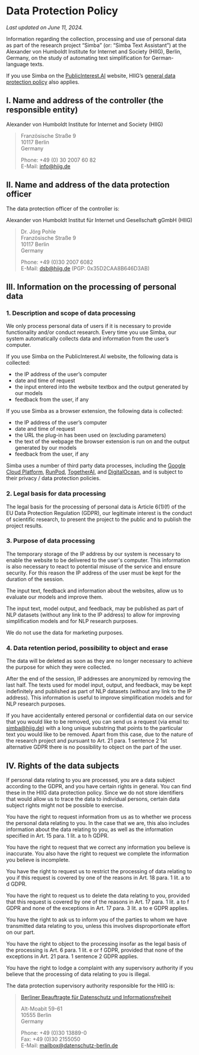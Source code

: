 # Data Protection Policy
_Last updated on June 11, 2024._

Information regarding the collection, processing and use of personal data as part of the research project “Simba” (or: “Simba Text Assistant”) at the Alexander von Humboldt Institute for Internet and Society (HIIG), Berlin, Germany, on the study of automating text simplification for German-language texts.

If you use Simba on the [PublicInterest.AI](https://publicinterest.ai) website, HIIG’s [general data protection policy](https://www.hiig.de/en/data-protection-policy/) also applies.
 
## I. Name and address of the controller (the responsible entity)

Alexander von Humboldt Institute for Internet and Society (HIIG)

> Französische Straße 9 <br>
> 10117 Berlin <br>
> Germany
>
>  Phone: +49 (0) 30 2007 60 82 <br>
>  E-Mail: info@hiig.de 

## II. Name and address of the data protection officer

The data protection officer of the controller is:

Alexander von Humboldt Institut für Internet und Gesellschaft gGmbH (HIIG)

> Dr. Jörg Pohle <br>
> Französische Straße 9 <br>
> 10117 Berlin <br>
> Germany
>
> Phone: +49 (0)30 2007 6082 <br>
> E-Mail: dsb@hiig.de (PGP: 0x35D2CAA8B646D3AB) <br>

## III. Information on the processing of personal data 

### 1. Description and scope of data processing

We only process personal data of users if it is necessary to provide functionality and/or conduct research.
Every time you use Simba, our system automatically collects data and information from the user’s computer.

If you use Simba on the PublicInterest.AI website, the following data is collected:

- the IP address of the user’s computer
- date and time of request
- the input entered into the website textbox and the output generated by our models
- feedback from the user, if any

If you use Simba as a browser extension, the following data is collected:

- the IP address of the user’s computer
- date and time of request
- the URL the plug-in has been used on (excluding parameters)
- the text of the webpage the browser extension is run on and the output generated by our models
- feedback from the user, if any

Simba uses a number of third party data processes, including the [Google Cloud Platform](https://cloud.google.com/terms/cloud-privacy-notice), [RunPod](https://www.runpod.io/legal/privacy-policy), [TogetherAI](https://www.together.ai/privacy), and [DigitalOcean](https://www.digitalocean.com/legal/privacy-policy), and is subject to their privacy / data protection policies.  

### 2. Legal basis for data processing

The legal basis for the processing of personal data is Article 6(1)(f) of the EU Data Protection Regulation (GDPR), our legitimate interest is the conduct of scientific research, to present the project to the public and to publish the project results.

### 3. Purpose of data processing

The temporary storage of the IP address by our system is necessary to enable the website to be delivered to the user's computer. This information is also necessary to react to potential misuse of the service and ensure security. For this reason the IP address of the user must be kept for the duration of the session.

The input text, feedback and information about the websites, allow us to evaluate our models and improve them.

The input text, model output, and feedback, may be published as part of NLP datasets (without any link to the IP address) to allow for improving simplification models and for NLP research purposes.

We do not use the data for marketing purposes.

### 4. Data retention period, possibility to object and erase

The data will be deleted as soon as they are no longer necessary to achieve the purpose for which they were collected.

After the end of the session, IP addresses are anonymized by removing the last half. The texts used for model input, output, and feedback, may be kept indefinitely and published as part of NLP datasets (without any link to the IP address). This information is useful to improve simplification models and for NLP research purposes.

If you have accidentally entered personal or confidential data on our service that you would like to be removed, you can send us a request (via email to: simba@hiig.de) with a long unique substring that points to the particular text you would like to be removed. Apart from this case, due to the nature of the research project and pursuant to Art. 21 para. 1 sentence 2 1st alternative GDPR there is no possibility to object on the part of the user.

## IV. Rights of the data subjects

If personal data relating to you are processed, you are a data subject according to the GDPR, and you have certain rights in general. You can find these in the HIIG data protection policy. Since we do not store identifiers that would allow us to trace the data to individual persons, certain data subject rights might not be possible to exercise.

You have the right to request information from us as to whether we process the personal data relating to you. In the case that we are, this also includes information about the data relating to you, as well as the information specified in Art. 15 para. 1 lit. a to h GDPR.

You have the right to request that we correct any information you believe is inaccurate. You also have the right to request we complete the information you believe is incomplete.

You have the right to request us to restrict the processing of data relating to you if this request is covered by one of the reasons in Art. 18 para. 1 lit. a to d GDPR.

You have the right to request us to delete the data relating to you, provided that this request is covered by one of the reasons in Art. 17 para. 1 lit. a to f GDPR and none of the exceptions in Art. 17 para. 3 lit. a to e GDPR applies.

You have the right to ask us to inform you of the parties to whom we have transmitted data relating to you, unless this involves disproportionate effort on our part.

You have the right to object to the processing insofar as the legal basis of the processing is Art. 6 para. 1 lit. e or f GDPR, provided that none of the exceptions in Art. 21 para. 1 sentence 2 GDPR applies.

You have the right to lodge a complaint with any supervisory authority if you believe that the processing of data relating to you is illegal.

The data protection supervisory authority responsible for the HIIG is:

> [Berliner Beauftragte für Datenschutz und Informationsfreiheit](https://www.datenschutz-berlin.de/) <br>
>
> Alt-Moabit 59-61 <br>
> 10555 Berlin <br>
> Germany
>
> Phone: +49 (0)30 13889-0 <br>
> Fax: +49 (0)30 2155050 <br>
> E-Mail: mailbox@datenschutz-berlin.de 

